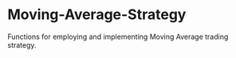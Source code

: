 # Moving-Average-Strategy
Functions for employing and implementing Moving Average trading strategy. 
